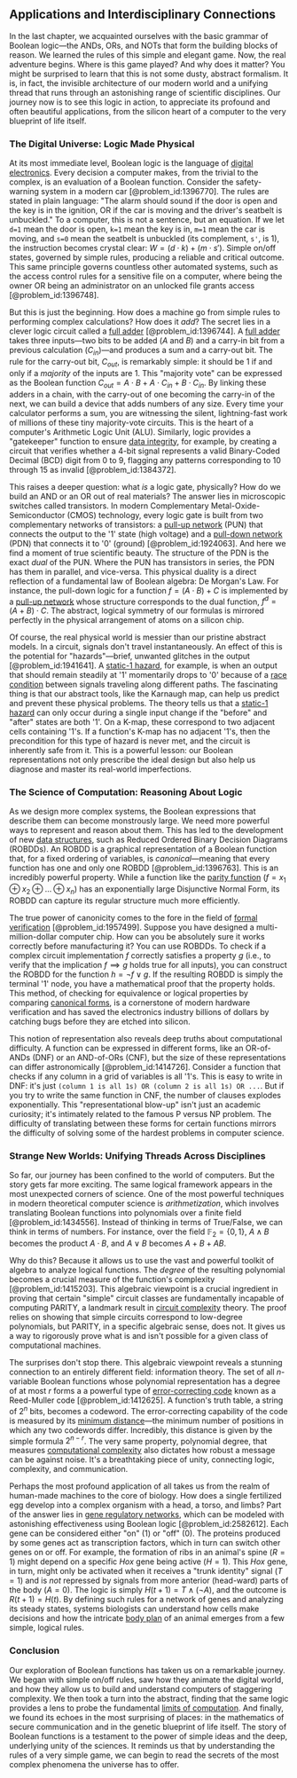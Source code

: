 ## Applications and Interdisciplinary Connections

In the last chapter, we acquainted ourselves with the basic grammar of Boolean logic—the ANDs, ORs, and NOTs that form the building blocks of reason. We learned the rules of this simple and elegant game. Now, the real adventure begins. Where is this game played? And why does it matter? You might be surprised to learn that this is not some dusty, abstract formalism. It is, in fact, the invisible architecture of our modern world and a unifying thread that runs through an astonishing range of scientific disciplines. Our journey now is to see this logic in action, to appreciate its profound and often beautiful applications, from the silicon heart of a computer to the very blueprint of life itself.

### The Digital Universe: Logic Made Physical

At its most immediate level, Boolean logic is the language of [digital electronics](@article_id:268585). Every decision a computer makes, from the trivial to the complex, is an evaluation of a Boolean function. Consider the safety-warning system in a modern car [@problem_id:1396770]. The rules are stated in plain language: "The alarm should sound if the door is open and the key is in the ignition, OR if the car is moving and the driver's seatbelt is unbuckled." To a computer, this is not a sentence, but an equation. If we let `d=1` mean the door is open, `k=1` mean the key is in, `m=1` mean the car is moving, and `s=0` mean the seatbelt is unbuckled (its complement, `s'`, is 1), the instruction becomes crystal clear: $W = (d \cdot k) + (m \cdot s')$. Simple on/off states, governed by simple rules, producing a reliable and critical outcome. This same principle governs countless other automated systems, such as the access control rules for a sensitive file on a computer, where being the owner OR being an administrator on an unlocked file grants access [@problem_id:1396748].

But this is just the beginning. How does a machine go from simple rules to performing complex calculations? How does it *add*? The secret lies in a clever logic circuit called a [full adder](@article_id:172794) [@problem_id:1396744]. A [full adder](@article_id:172794) takes three inputs—two bits to be added ($A$ and $B$) and a carry-in bit from a previous calculation ($C_{in}$)—and produces a sum and a carry-out bit. The rule for the carry-out bit, $C_{out}$, is remarkably simple: it should be 1 if and only if a *majority* of the inputs are 1. This "majority vote" can be expressed as the Boolean function $C_{out} = A \cdot B + A \cdot C_{in} + B \cdot C_{in}$. By linking these adders in a chain, with the carry-out of one becoming the carry-in of the next, we can build a device that adds numbers of any size. Every time your calculator performs a sum, you are witnessing the silent, lightning-fast work of millions of these tiny majority-vote circuits. This is the heart of a computer's Arithmetic Logic Unit (ALU). Similarly, logic provides a "gatekeeper" function to ensure [data integrity](@article_id:167034), for example, by creating a circuit that verifies whether a 4-bit signal represents a valid Binary-Coded Decimal (BCD) digit from 0 to 9, flagging any patterns corresponding to 10 through 15 as invalid [@problem_id:1384372].

This raises a deeper question: what *is* a logic gate, physically? How do we build an AND or an OR out of real materials? The answer lies in microscopic switches called transistors. In modern Complementary Metal-Oxide-Semiconductor (CMOS) technology, every logic gate is built from two complementary networks of transistors: a [pull-up network](@article_id:166420) (PUN) that connects the output to the '1' state (high voltage) and a [pull-down network](@article_id:173656) (PDN) that connects it to '0' (ground) [@problem_id:1924063]. And here we find a moment of true scientific beauty. The structure of the PDN is the exact *dual* of the PUN. Where the PUN has transistors in series, the PDN has them in parallel, and vice-versa. This physical duality is a direct reflection of a fundamental law of Boolean algebra: De Morgan's Law. For instance, the pull-down logic for a function $f = (A \cdot B) + C$ is implemented by a [pull-up network](@article_id:166420) whose structure corresponds to the dual function, $f^d = (A+B) \cdot C$. The abstract, logical symmetry of our formulas is mirrored perfectly in the physical arrangement of atoms on a silicon chip.

Of course, the real physical world is messier than our pristine abstract models. In a circuit, signals don't travel instantaneously. An effect of this is the potential for "hazards"—brief, unwanted glitches in the output [@problem_id:1941641]. A [static-1 hazard](@article_id:260508), for example, is when an output that should remain steadily at '1' momentarily drops to '0' because of a [race condition](@article_id:177171) between signals traveling along different paths. The fascinating thing is that our abstract tools, like the Karnaugh map, can help us predict and prevent these physical problems. The theory tells us that a [static-1 hazard](@article_id:260508) can only occur during a single input change if the "before" and "after" states are both '1'. On a K-map, these correspond to two adjacent cells containing '1's. If a function's K-map has no adjacent '1's, then the precondition for this type of hazard is never met, and the circuit is inherently safe from it. This is a powerful lesson: our Boolean representations not only prescribe the ideal design but also help us diagnose and master its real-world imperfections.

### The Science of Computation: Reasoning About Logic

As we design more complex systems, the Boolean expressions that describe them can become monstrously large. We need more powerful ways to represent and reason about them. This has led to the development of new [data structures](@article_id:261640), such as Reduced Ordered Binary Decision Diagrams (ROBDDs). An ROBDD is a graphical representation of a Boolean function that, for a fixed ordering of variables, is *canonical*—meaning that every function has one and only one ROBDD [@problem_id:1396763]. This is an incredibly powerful property. While a function like the [parity function](@article_id:269599) ($f = x_1 \oplus x_2 \oplus \dots \oplus x_n$) has an exponentially large Disjunctive Normal Form, its ROBDD can capture its regular structure much more efficiently.

The true power of canonicity comes to the fore in the field of [formal verification](@article_id:148686) [@problem_id:1957499]. Suppose you have designed a multi-million-dollar computer chip. How can you be absolutely sure it works correctly before manufacturing it? You can use ROBDDs. To check if a complex circuit implementation $f$ correctly satisfies a property $g$ (i.e., to verify that the implication $f \implies g$ holds true for all inputs), you can construct the ROBDD for the function $h = \neg f \lor g$. If the resulting ROBDD is simply the terminal '1' node, you have a mathematical proof that the property holds. This method, of checking for equivalence or logical properties by comparing [canonical forms](@article_id:152564), is a cornerstone of modern hardware verification and has saved the electronics industry billions of dollars by catching bugs before they are etched into silicon.

This notion of representation also reveals deep truths about computational difficulty. A function can be expressed in different forms, like an OR-of-ANDs (DNF) or an AND-of-ORs (CNF), but the size of these representations can differ astronomically [@problem_id:1414726]. Consider a function that checks if any column in a grid of variables is all '1's. This is easy to write in DNF: it's just `(column 1 is all 1s) OR (column 2 is all 1s) OR ...`. But if you try to write the same function in CNF, the number of clauses explodes exponentially. This "representational blow-up" isn't just an academic curiosity; it's intimately related to the famous P versus NP problem. The difficulty of translating between these forms for certain functions mirrors the difficulty of solving some of the hardest problems in computer science.

### Strange New Worlds: Unifying Threads Across Disciplines

So far, our journey has been confined to the world of computers. But the story gets far more exciting. The same logical framework appears in the most unexpected corners of science. One of the most powerful techniques in modern theoretical computer science is *arithmetization*, which involves translating Boolean functions into polynomials over a finite field [@problem_id:1434556]. Instead of thinking in terms of True/False, we can think in terms of numbers. For instance, over the field $\mathbb{F}_2 = \{0, 1\}$, $A \land B$ becomes the product $A \cdot B$, and $A \lor B$ becomes $A+B+AB$.

Why do this? Because it allows us to use the vast and powerful toolkit of algebra to analyze logical functions. The *degree* of the resulting polynomial becomes a crucial measure of the function's complexity [@problem_id:1415203]. This algebraic viewpoint is a crucial ingredient in proving that certain "simple" circuit classes are fundamentally incapable of computing PARITY, a landmark result in [circuit complexity](@article_id:270224) theory. The proof relies on showing that simple circuits correspond to low-degree polynomials, but PARITY, in a specific algebraic sense, does not. It gives us a way to rigorously prove what is and isn't possible for a given class of computational machines.

The surprises don't stop there. This algebraic viewpoint reveals a stunning connection to an entirely different field: information theory. The set of all $n$-variable Boolean functions whose polynomial representation has a degree of at most $r$ forms a a powerful type of [error-correcting code](@article_id:170458) known as a Reed-Muller code [@problem_id:1412625]. A function's truth table, a string of $2^n$ bits, becomes a codeword. The error-correcting capability of the code is measured by its [minimum distance](@article_id:274125)—the minimum number of positions in which any two codewords differ. Incredibly, this distance is given by the simple formula $2^{n-r}$. The very same property, polynomial degree, that measures [computational complexity](@article_id:146564) also dictates how robust a message can be against noise. It's a breathtaking piece of unity, connecting logic, complexity, and communication.

Perhaps the most profound application of all takes us from the realm of human-made machines to the core of biology. How does a single fertilized egg develop into a complex organism with a head, a torso, and limbs? Part of the answer lies in [gene regulatory networks](@article_id:150482), which can be modeled with astonishing effectiveness using Boolean logic [@problem_id:2582612]. Each gene can be considered either "on" ($1$) or "off" ($0$). The proteins produced by some genes act as transcription factors, which in turn can switch other genes on or off. For example, the formation of ribs in an animal's spine ($R=1$) might depend on a specific *Hox* gene being active ($H=1$). This *Hox* gene, in turn, might only be activated when it receives a "trunk identity" signal ($T=1$) and is *not* repressed by signals from more anterior (head-ward) parts of the body ($A=0$). The logic is simply $H(t+1) = T \land (\neg A)$, and the outcome is $R(t+1) = H(t)$. By defining such rules for a network of genes and analyzing its steady states, systems biologists can understand how cells make decisions and how the intricate [body plan](@article_id:136976) of an animal emerges from a few simple, logical rules.

### Conclusion

Our exploration of Boolean functions has taken us on a remarkable journey. We began with simple on/off rules, saw how they animate the digital world, and how they allow us to build and understand computers of staggering complexity. We then took a turn into the abstract, finding that the same logic provides a lens to probe the fundamental [limits of computation](@article_id:137715). And finally, we found its echoes in the most surprising of places: in the mathematics of secure communication and in the genetic blueprint of life itself. The story of Boolean functions is a testament to the power of simple ideas and the deep, underlying unity of the sciences. It reminds us that by understanding the rules of a very simple game, we can begin to read the secrets of the most complex phenomena the universe has to offer.